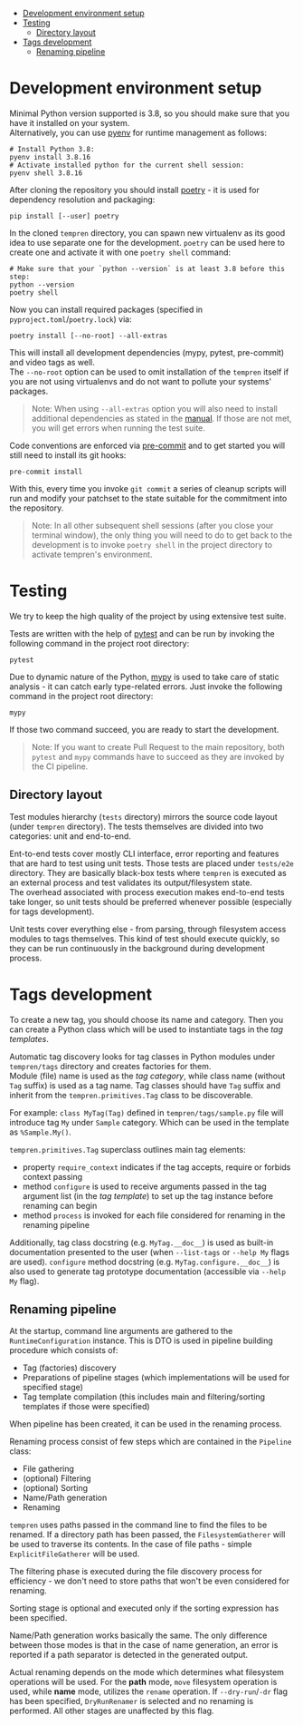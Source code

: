 <!-- TOC -->
* [Development environment setup](#development-environment-setup)
* [Testing](#testing)
  * [Directory layout](#directory-layout)
* [Tags development](#tags-development)
  * [Renaming pipeline](#renaming-pipeline)
<!-- TOC -->

# Development environment setup
Minimal Python version supported is 3.8, so you should make sure that you have it installed on your system.\
Alternatively, you can use [pyenv](https://github.com/pyenv/pyenv) for runtime management as follows:
```commandline
# Install Python 3.8:
pyenv install 3.8.16
# Activate installed python for the current shell session:
pyenv shell 3.8.16
```

After cloning the repository you should install [poetry](https://python-poetry.org/) - it is used for dependency resolution and packaging:
```commandline
pip install [--user] poetry
```

In the cloned `tempren` directory, you can spawn new virtualenv as its good idea to use separate one for the development. `poetry` can be used here to create one and activate it with one `poetry shell` command:
```commandline
# Make sure that your `python --version` is at least 3.8 before this step:
python --version
poetry shell
```

Now you can install required packages (specified in `pyproject.toml`/`poetry.lock`) via:
```commandline
poetry install [--no-root] --all-extras
```
This will install all development dependencies (mypy, pytest, pre-commit) and video tags as well.\
The `--no-root` option can be used to omit installation of the `tempren` itself if you are not using virtualenvs and do not want to pollute your systems' packages.

> Note: When using `--all-extras` option you will also need to install additional dependencies as stated in the [manual](MANUAL.md#additional-dependencies). If those are not met, you will get errors when running the test suite.

Code conventions are enforced via [pre-commit](https://pre-commit.com/) and to get started you will still need to install its git hooks:
```commandline
pre-commit install
```
With this, every time you invoke `git commit` a series of cleanup scripts will run and modify your patchset to the state suitable for the commitment into the repository.

> Note: In all other subsequent shell sessions (after you close your terminal window), the only thing you will need to do to get back to the development is to invoke `poetry shell` in the project directory to activate tempren's environment.

# Testing
We try to keep the high quality of the project by using extensive test suite.

Tests are written with the help of [pytest](https://docs.pytest.org/en/latest/) and can be run by invoking the following command in the project root directory:
```commandline
pytest
```
Due to dynamic nature of the Python, [mypy](https://github.com/python/mypy) is used to take care of static analysis - it can catch early type-related errors. Just invoke the following command in the project root directory:
```commandline
mypy
```

If those two command succeed, you are ready to start the development.

> Note: If you want to create Pull Request to the main repository, both `pytest` and `mypy` commands have to succeed as they are invoked by the CI pipeline.

## Directory layout
Test modules hierarchy (`tests` directory) mirrors the source code layout (under `tempren` directory). The tests themselves are divided into two categories: unit and end-to-end.

Ent-to-end tests cover mostly CLI interface, error reporting and features that are hard to test using unit tests. Those tests are placed under `tests/e2e` directory.
They are basically black-box tests where `tempren` is executed as an external process and test validates its output/filesystem state.\
The overhead associated with process execution makes end-to-end tests take longer, so unit tests should be preferred whenever possible (especially for tags development).

Unit tests cover everything else - from parsing, through filesystem access modules to tags themselves.
This kind of test should execute quickly, so they can be run continuously in the background during development process.


# Tags development
To create a new tag, you should choose its name and category.
Then you can create a Python class which will be used to instantiate tags in the _tag templates_.

Automatic tag discovery looks for tag classes in Python modules under `tempren/tags` directory and creates factories for them.\
Module (file) name is used as the _tag category_, while class name (without `Tag` suffix) is used as a tag name.
Tag classes should have `Tag` suffix and inherit from the `tempren.primitives.Tag` class to be discoverable.

For example: `class MyTag(Tag)` defined in `tempren/tags/sample.py` file will introduce tag `My` under `Sample` category. Which can be used in the template as `%Sample.My()`.

`tempren.primitives.Tag` superclass outlines main tag elements:
- property `require_context` indicates if the tag accepts, require or forbids context passing
- method `configure` is used to receive arguments passed in the tag argument list (in the _tag template_) to set up the tag instance before renaming can begin
- method `process` is invoked for each file considered for renaming in the renaming pipeline

Additionally, tag class docstring (e.g. `MyTag.__doc__`) is used as built-in documentation presented to the user (when `--list-tags` or `--help My` flags are used).
`configure` method docstring (e.g. `MyTag.configure.__doc__`) is also used to generate tag prototype documentation (accessible via `--help My` flag).

## Renaming pipeline
At the startup, command line arguments are gathered to the `RuntimeConfiguration` instance.
This is DTO is used in pipeline building procedure which consists of:
- Tag (factories) discovery
- Preparations of pipeline stages (which implementations will be used for specified stage)
- Tag template compilation (this includes main and filtering/sorting templates if those were specified)

When pipeline has been created, it can be used in the renaming process.

Renaming process consist of few steps which are contained in the `Pipeline` class:
- File gathering
- (optional) Filtering
- (optional) Sorting
- Name/Path generation
- Renaming

`tempren` uses paths passed in the command line to find the files to be renamed.
If a directory path has been passed, the `FilesystemGatherer` will be used to traverse its contents.
In the case of file paths - simple `ExplicitFileGatherer` will be used.

The filtering phase is executed during the file discovery process for efficiency - we don't need to store paths that won't be even considered for renaming.

Sorting stage is optional and executed only if the sorting expression has been specified.

Name/Path generation works basically the same.
The only difference between those modes is that in the case of name generation, an error is reported if a path separator is detected in the generated output.

Actual renaming depends on the mode which determines what filesystem operations will be used.
For the **path** mode, `move` filesystem operation is used, while **name** mode, utilizes the `rename` operation.
If `--dry-run`/`-dr` flag has been specified, `DryRunRenamer` is selected and no renaming is performed. All other stages are unaffected by this flag.
